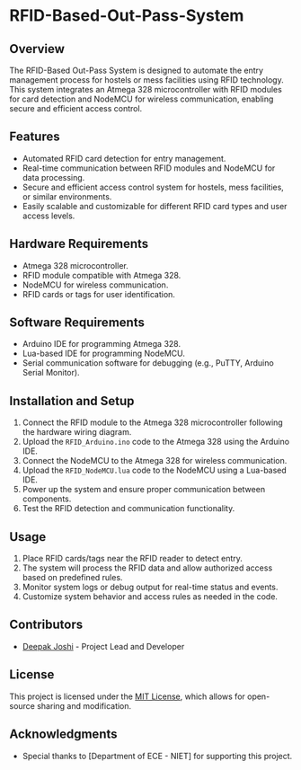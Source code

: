 # RFID-Based-Out-Pass-System

## Overview
The RFID-Based Out-Pass System is designed to automate the entry management process for hostels or mess facilities using RFID technology. This system integrates an Atmega 328 microcontroller with RFID modules for card detection and NodeMCU for wireless communication, enabling secure and efficient access control.

## Features
- Automated RFID card detection for entry management.
- Real-time communication between RFID modules and NodeMCU for data processing.
- Secure and efficient access control system for hostels, mess facilities, or similar environments.
- Easily scalable and customizable for different RFID card types and user access levels.

## Hardware Requirements
- Atmega 328 microcontroller.
- RFID module compatible with Atmega 328.
- NodeMCU for wireless communication.
- RFID cards or tags for user identification.

## Software Requirements
- Arduino IDE for programming Atmega 328.
- Lua-based IDE for programming NodeMCU.
- Serial communication software for debugging (e.g., PuTTY, Arduino Serial Monitor).

## Installation and Setup
1. Connect the RFID module to the Atmega 328 microcontroller following the hardware wiring diagram.
2. Upload the `RFID_Arduino.ino` code to the Atmega 328 using the Arduino IDE.
3. Connect the NodeMCU to the Atmega 328 for wireless communication.
4. Upload the `RFID_NodeMCU.lua` code to the NodeMCU using a Lua-based IDE.
5. Power up the system and ensure proper communication between components.
6. Test the RFID detection and communication functionality.

## Usage
1. Place RFID cards/tags near the RFID reader to detect entry.
2. The system will process the RFID data and allow authorized access based on predefined rules.
3. Monitor system logs or debug output for real-time status and events.
4. Customize system behavior and access rules as needed in the code.

## Contributors
- [Deepak Joshi]([https://github.com/your-username](https://github.com/deepak99975)) - Project Lead and Developer

## License
This project is licensed under the [MIT License](LICENSE), which allows for open-source sharing and modification.

## Acknowledgments
- Special thanks to [Department of ECE - NIET] for supporting this project.
